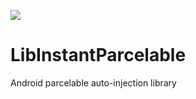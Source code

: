 [![](https://jitpack.io/v/Archinamon/LibInstantParcelable.svg)](https://jitpack.io/#Archinamon/LibInstantParcelable)

# LibInstantParcelable
Android parcelable auto-injection library
